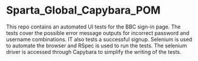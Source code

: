 # Sparta_Global_Capybara_POM

This repo contains an automated UI tests for the BBC sign-in page. The tests cover the possible error message outputs for incorrect password and username combinations. IT also tests a successful signup. Selenium is used to automate the browser and RSpec is used to run the tests. The selenium driver is accessed through Capybara to simplify the writing of the tests.
